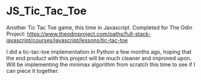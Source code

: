 # JS_Tic_Tac_Toe
Another Tic Tac Toe game, this time in Javascript. Completed for The Odin Project: 
https://www.theodinproject.com/paths/full-stack-javascript/courses/javascript/lessons/tic-tac-toe


I did a tic-tac-toe implementation in Python a few months ago, hoping that the end product with this project will
be much cleaner and improved upon. Will be implementing the minimax algorithm from scratch this time to see
if I can piece it together. 